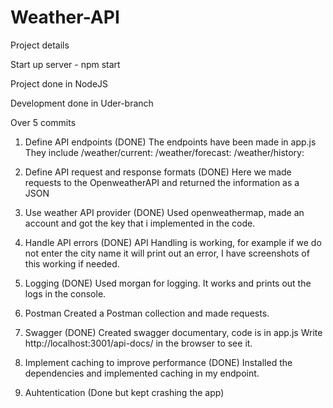 # Weather-API
Project details

Start up server - npm start

Project done in NodeJS

Development done in Uder-branch

Over 5 commits

1. Define API endpoints (DONE)
   The endpoints have been made in app.js
   They include
   /weather/current: 
   /weather/forecast: 
   /weather/history: 
   
 2. Define API request and response formats (DONE)
 Here we made requests to the OpenweatherAPI and returned the information as a JSON
 
 3. Use weather API provider (DONE)
 Used openweathermap, made an account and got the key that i implemented in the code.
 
 4. Handle API errors (DONE)
API Handling is working, for example if we do not enter the city name it will print out an error, I have screenshots of this working if needed.

5. Logging (DONE)
Used morgan for logging. It works and prints out the logs in the console.

6. Postman
   Created a Postman collection and made requests.
7. Swagger (DONE)
   Created swagger documentary, code is in app.js
   Write http://localhost:3001/api-docs/ in the browser to see it.
   
 8. Implement caching to improve performance (DONE)
    Installed the dependencies and implemented caching in my endpoint.
    
    
 9. Auhtentication (Done but kept crashing the app)

   

